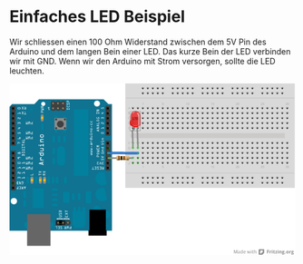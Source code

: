 Einfaches LED Beispiel
======================

Wir schliessen einen 100 Ohm Widerstand zwischen dem 5V Pin des Arduino und dem langen Bein einer LED. 
Das kurze Bein der LED verbinden wir mit GND. Wenn wir den Arduino mit Strom versorgen, sollte die LED leuchten.

![Fritzing schema](LED.png)

